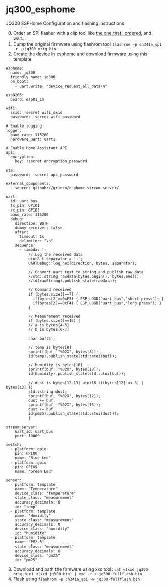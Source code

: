 # jq300_esphome
JQ300 ESPHome Configuration and flashing instructions

0. Order an SPI flasher with a clip tool like [the one that I ordered](https://www.aliexpress.com/item/4001045543107.html), and wait...
1. Dump the original firmware using flashrom tool `flashrom -p ch341a_spi -r ./jq300-orig.bin`
2. Create the device in esphome and download firmware using this template:
```
esphome:
  name: jq300
  friendly_name: jq300
  on_boot:
    - uart.write: "device_request_all_data\n"

esp8266:
  board: esp01_1m

wifi:
  ssid: !secret wifi_ssid
  password: !secret wifi_password

# Enable logging
logger:
  baud_rate: 115200
  hardware_uart: uart1

# Enable Home Assistant API
api:
  encryption:
    key: !secret encryption_password

ota:
  password: !secret api_password

external_components:
  - source: github://grinco/esphome-stream-server/

uart:
  id: uart_bus
  tx_pin: GPIO1
  rx_pin: GPIO3
  baud_rate: 115200
  debug:
    direction: BOTH
    dummy_receiver: false
    after:
      timeout: 1s
      delimiter: "\n"
    sequence:
      - lambda: |- 
          // Log the received data
          uint8_t separator = ':';         
          UARTDebug::log_hex(direction, bytes, separator);

          // Convert uart text to string and publish raw data
          //std::string rawdata(bytes.begin(), bytes.end());
          //id(rawString).publish_state(rawdata);

          // Command received
          if (bytes.size()==7) {
            if(bytes[2]==0xF3) { ESP_LOGD("uart_bus","short press"); }
            if(bytes[2]==0xF4) { ESP_LOGD("uart_bus","long press"); }
          }

          // Measurement received
          if (bytes.size()==15) {
          // a is bytes[4-5]
          // b is bytes[6-7]
          
          char buf[5];

          // temp is bytes[8]
          sprintf(buf, "%02X", bytes[8]);
          id(temp).publish_state(std::atoi(buf));

          // humidity is bytes[10]
          sprintf(buf, "%02X", bytes[10]);
          id(humidity).publish_state(std::atoi(buf));
          
          // dust is bytes[12-13] uint16_t((bytes[12] << 8) | bytes[13] ))
          std::string dust;
          sprintf(buf, "%02X", bytes[12]);
          dust += buf;
          sprintf(buf, "%02X", bytes[13]);
          dust += buf;
          id(pm25).publish_state(std::stoi(dust));
          }

stream_server:
    uart_id: uart_bus
    port: 10000

switch:
  - platform: gpio
    pin: GPIO0
    name: "Blue Led"
  - platform: gpio
    pin: GPIO5
    name: "Green Led" 

sensor:
  - platform: template
    name: "Temperature"
    device_class: "temperature"
    state_class: "measurement"
    accuracy_decimals: 0
    id: "temp"
  - platform: template
    name: "Humidity"
    state_class: "measurement"
    accuracy_decimals: 0
    device_class: "humidity"
    id: "humidity"
  - platform: template
    name: "PM2.5"
    state_class: "measurement"
    accuracy_decimals: 0
    device_class: "pm25"
    id: "pm25"
```
3. Download and path the firmware using xxc tool: `cat <(xxd jq300-orig.bin) <(xxd jq300.bin) | xxd -r > jq300-fullflash.bin`
4. Flash using `flashrom -p ch341a_spi -w jq300-fullflash.bin`
